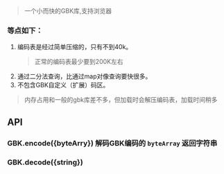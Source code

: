 > 一个小而快的GBK库,支持浏览器

### 等点如下：
1. 编码表是经过简单压缩的，只有不到40k。
	> 正常的编码表最少要到200K左右
2. 通过二分法查询，比通过map对像查询要快很多。
3. 不包含GBK自定义（扩展）码区。

> 内存占用和一般的gbk库差不多，但加载时会解压编码表，加载时间稍多

## API
### GBK.encode({byteArry}) 解码GBK编码的 `byteArray` 返回字符串

### GBK.decode({string})